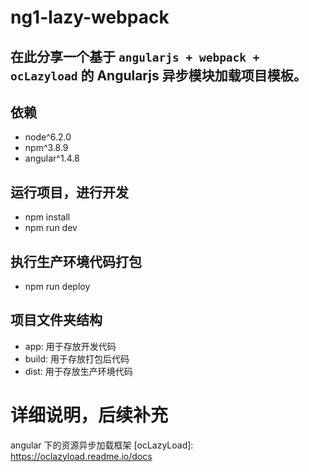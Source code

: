 # ng1-lazy-webpack

在此分享一个基于 `angularjs + webpack + ocLazyload` 的 **Angularjs 异步模块加载项目模板**。
---
## 依赖

- node^6.2.0
- npm^3.8.9
- angular^1.4.8

## 运行项目，进行开发

- npm install
- npm run dev

## 执行生产环境代码打包

- npm run deploy

## 项目文件夹结构

- app: 用于存放开发代码
- build: 用于存放打包后代码
- dist: 用于存放生产环境代码

# 详细说明，后续补充

angular 下的资源异步加载框架 [ocLazyLoad]: https://oclazyload.readme.io/docs

